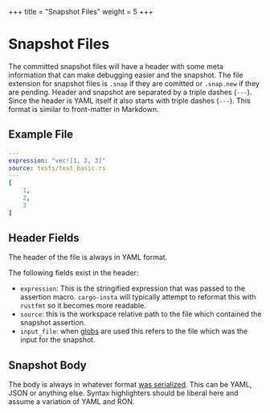 +++
title = "Snapshot Files"
weight = 5
+++

# Snapshot Files

The committed snapshot files will have a header with some meta information
that can make debugging easier and the snapshot.  The file extension for
snapshot files is `.snap` if they are comitted or `.snap.new` if they are
pending.  Header and snapshot are separated by a triple dashes (`---`).  Since
the header is YAML itself it also starts with triple dashes (`---`).  This format
is similar to front-matter in Markdown.

## Example File

```yaml
---
expression: "vec![1, 2, 3]"
source: tests/test_basic.rs
---
[
    1,
    2,
    3
]
```

## Header Fields

The header of the file is always in YAML format.

The following fields exist in the header:

* `expression`: This is the stringified expression that was passed to the
  assertion macro.  `cargo-insta` will typically attempt to reformat this with
  `rustfmt` so it becomes more readable.
* `source`: this is the workspace relative path to the file which contained
  the snapshot assertion.
* `input_file`: when [globs](../advanced/#globbing) are used this refers to the
  file which was the input for the snapshot.

## Snapshot Body

The body is always in whatever format [was serialized](../serializers/). This
can be YAML, JSON or anything else.  Syntax highlighters should be liberal here
and assume a variation of YAML and RON.